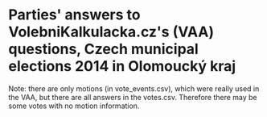 # Parties' answers to VolebniKalkulacka.cz's (VAA) questions, Czech municipal elections 2014 in Olomoucký kraj

Note: there are only motions (in vote_events.csv), which were really used in the VAA, but there are all answers in the votes.csv. Therefore there may be some votes with no motion information.